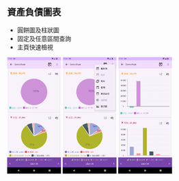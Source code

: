 ## 資產負債圖表

* 圓餅圖及柱狀圖
* 固定及任意區間查詢
* 主頁快速檢視

<img src="imgs/balancechart-1.png" width="25%">
<img src="imgs/balancechart-2.png" width="25%">
<img src="imgs/balancechart-3.png" width="25%">